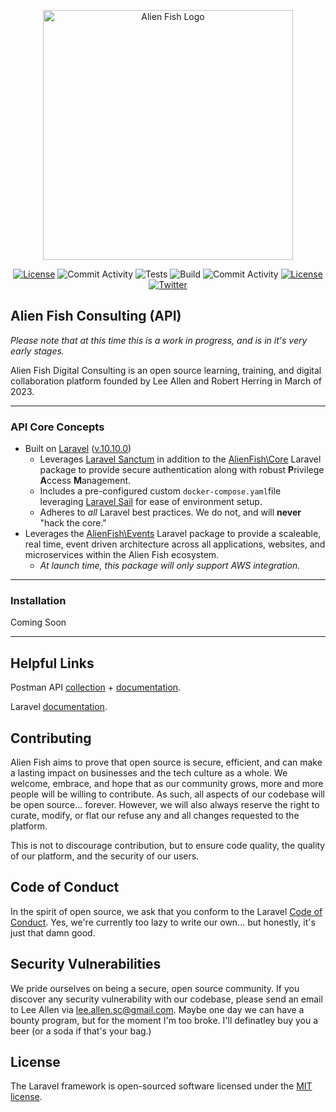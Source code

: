 <p align="center"><a href="https://alienfishconsulting.com" target="_blank"><img src="https://images2.imgbox.com/d0/fe/1YGgwXjt_o.png" width="400" alt="Alien Fish Logo"></a></p>

<p align="center">
<a href="https://packagist.org/packages/alienfish/alienfish-api"><img src="https://img.shields.io/badge/php-8.2-green" alt="License"></a>
<img src="https://img.shields.io/github/v/tag/TerryLeeAllenJr/alienfish-api" alt="Commit Activity">
<img src="https://img.shields.io/badge/tests-passing-green" alt="Tests">
<img src="https://img.shields.io/badge/build-passing-green" alt="Build">
<img src="https://img.shields.io/github/commit-activity/m/TerryLeeAllenJr/alienfish-api" alt="Commit Activity">
<a href="https://github.com/TerryLeeAllenJr/alienfish-api"><img src="https://img.shields.io/github/license/TerryLeeAllenJr/alienfish-api" alt="License"></a>
<a href="https://twitter.com"><img src="https://img.shields.io/twitter/follow/alienfish?style=social" alt="Twitter"></a>
</p>

## Alien Fish Consulting (API)

*Please note that at this time this is a work in progress, and is in it's very early stages.*

Alien Fish Digital Consulting is an open source learning, training, and digital collaboration platform founded by Lee Allen and Robert Herring in March of 2023.

___
### API Core Concepts

- Built on [Laravel](https://laravel.com) ([v.10.10.0](https://packagist.org/packages/laravel/framework#v10.10.0))
  - Leverages [Laravel Sanctum](https://laravel.com/docs/10.x/sanctum) in addition to the [AlienFish\Core](https://github.com/TerryLeeAllenJr/alienfish-laravel-core) Laravel package to provide secure authentication along with robust **P**rivilege **A**ccess **M**anagement.
  - Includes a pre-configured custom `docker-compose.yaml`file leveraging [Laravel Sail](https://laravel.com/docs/10.x/sail) for ease of environment setup. 
  - Adheres to _all_ Laravel best practices. We do not, and will **never** "hack the core."
- Leverages the [AlienFish\Events](https://github.com/TerryLeeAllenJr/alienfish-laravel-events) Laravel package to provide a scaleable, real time, event driven architecture across all applications, websites, and microservices within the Alien Fish ecosystem. 
  - _At launch time, this package will only support AWS integration._ 

___
### Installation
Coming Soon



___
## Helpful Links

Postman API [collection](https://foo.bar) + [documentation](https://foo.bar).

Laravel [documentation](https://laravel.com/docs).


## Contributing

Alien Fish aims to prove that open source is secure, efficient, and can make a lasting impact on businesses and the tech culture as a whole. We welcome, embrace, and hope that as  our community grows, more and more people will be willing to contribute. As such, all aspects of our codebase will be open source... forever. However, we will also always reserve the right to curate, modify, or flat our refuse any and all changes requested to the platform. 

This is not to discourage contribution, but to ensure code quality, the quality of our platform, and the security of our users. 

## Code of Conduct

In the spirit of open source, we ask that you conform to the Laravel [Code of Conduct](https://laravel.com/docs/contributions#code-of-conduct).
Yes, we're currently too lazy to write our own... but honestly, it's just that damn good. 

## Security Vulnerabilities

We pride ourselves on being a secure, open source community. If you discover any security vulnerability with our codebase, please send an email to Lee Allen via [lee.allen.sc@gmail.com](mailto:lee.allen.sc@gmail.com). Maybe one day we can have a bounty program, but for the moment I'm too broke. I'll definatley buy you a beer (or a soda if that's your bag.)

## License

The Laravel framework is open-sourced software licensed under the [MIT license](https://opensource.org/licenses/MIT).

